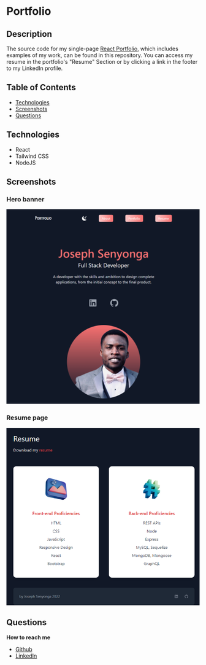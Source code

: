 # Portfolio

## Description

The source code for my single-page <a href="https://joesen-dev.github.io/react-portfolio/">React Portfolio</a>, which includes examples of my work, can be found in this repository. You can access my resume in the portfolio's "Resume" Section or by clicking a link in the footer to my LinkedIn profile.

## Table of Contents

- [Technologies](#technologies)
- [Screenshots](#screenshots)
- [Questions](#questions)

## Technologies

- React
- Tailwind CSS
- NodeJS

## Screenshots

### Hero banner

![hero banner](./src/assets/images/screenshots/hero-banner.png)

### Resume page

![Resume page](./src/assets/images/screenshots/Resume-page.png)

## Questions

**How to reach me**

- <a href="https://github.com/joesen-dev">Github</a>
- <a href="https://www.linkedin.com/in/josephsenyonga418245213/">LinkedIn</a>
